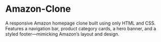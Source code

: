 # Amazon-Clone
A responsive Amazon homepage clone built using only HTML and CSS. Features a navigation bar, product category cards, a hero banner, and a styled footer—mimicking Amazon’s layout and design.
